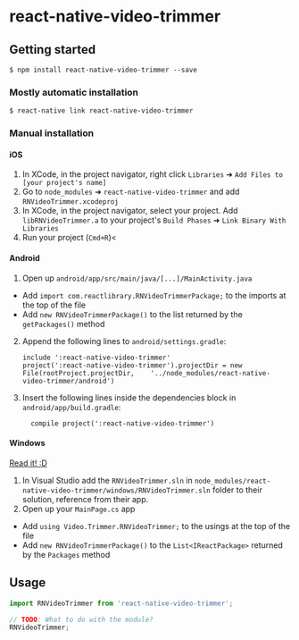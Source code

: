 
# react-native-video-trimmer

## Getting started

`$ npm install react-native-video-trimmer --save`

### Mostly automatic installation

`$ react-native link react-native-video-trimmer`

### Manual installation


#### iOS

1. In XCode, in the project navigator, right click `Libraries` ➜ `Add Files to [your project's name]`
2. Go to `node_modules` ➜ `react-native-video-trimmer` and add `RNVideoTrimmer.xcodeproj`
3. In XCode, in the project navigator, select your project. Add `libRNVideoTrimmer.a` to your project's `Build Phases` ➜ `Link Binary With Libraries`
4. Run your project (`Cmd+R`)<

#### Android

1. Open up `android/app/src/main/java/[...]/MainActivity.java`
  - Add `import com.reactlibrary.RNVideoTrimmerPackage;` to the imports at the top of the file
  - Add `new RNVideoTrimmerPackage()` to the list returned by the `getPackages()` method
2. Append the following lines to `android/settings.gradle`:
  	```
  	include ':react-native-video-trimmer'
  	project(':react-native-video-trimmer').projectDir = new File(rootProject.projectDir, 	'../node_modules/react-native-video-trimmer/android')
  	```
3. Insert the following lines inside the dependencies block in `android/app/build.gradle`:
  	```
      compile project(':react-native-video-trimmer')
  	```

#### Windows
[Read it! :D](https://github.com/ReactWindows/react-native)

1. In Visual Studio add the `RNVideoTrimmer.sln` in `node_modules/react-native-video-trimmer/windows/RNVideoTrimmer.sln` folder to their solution, reference from their app.
2. Open up your `MainPage.cs` app
  - Add `using Video.Trimmer.RNVideoTrimmer;` to the usings at the top of the file
  - Add `new RNVideoTrimmerPackage()` to the `List<IReactPackage>` returned by the `Packages` method


## Usage
```javascript
import RNVideoTrimmer from 'react-native-video-trimmer';

// TODO: What to do with the module?
RNVideoTrimmer;
```
  